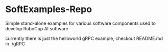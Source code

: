 # SoftExamples-Repo
Simple stand-alone examples for various software components used to develop RoboCup AI software



currently there is just the helloworld gRPC example, checkout README.md in ./gRPC 
